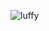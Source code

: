 ![luffy](https://static2.cbrimages.com/wordpress/wp-content/uploads/2021/04/luffy.jpg?q=50&fit=crop&w=960&h=500&dpr=1.5)
